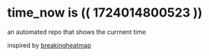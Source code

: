 # time_now is (( 1724014800523 ))

an automated repo that shows the currnent time

inspired by [breakingheatmap](https://github.com/breakingheatmap/breakingheatmap)